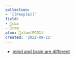 ```yaml
---
collection:
- '[[People]]'
field:
- 🐅cba
- 👾cog
atom: 🧭atom(PCO🔃)
created: '2022-09-11'
---
```


- [mind and brain are different](https://youtu.be/NTbPgkt9oMA?t=2803)